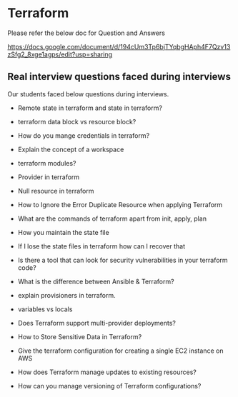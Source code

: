 # Terraform

Please refer the below doc for Question and Answers

https://docs.google.com/document/d/194cUm3Tp6bjTYqbgHAph4F7Qzv13zSfg2_8xge1agps/edit?usp=sharing

## Real interview questions faced during interviews

Our students faced below questions during interviews.

* Remote state in terraform and state in terraform?

* terraform data block vs resource block?

* How do you mange credentials in terraform?

* Explain the concept of a workspace

* terraform modules?

* Provider in terraform

* Null resource in terraform

* How to Ignore the Error Duplicate Resource when applying Terraform

* What are the commands of terraform apart from init, apply, plan

* How you maintain the state file

* If I lose the state files in terraform how can I recover that

* Is there a tool that can look for security vulnerabilities in your terraform code?

* What is the difference between Ansible & Terraform?

* explain provisioners in terraform.

* variables vs locals

* Does Terraform support multi-provider deployments?

* How to Store Sensitive Data in Terraform?

* Give the terraform configuration for creating a single EC2 instance on AWS

* How does Terraform manage updates to existing resources?

* How can you manage versioning of Terraform configurations?